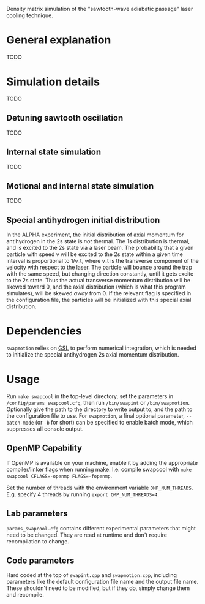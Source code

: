 Density matrix simulation of the "sawtooth-wave adiabatic passage" laser cooling technique.

# General explanation
TODO

# Simulation details
TODO

## Detuning sawtooth oscillation
TODO

## Internal state simulation
TODO

## Motional and internal state simulation
TODO

## Special antihydrogen initial distribution
In the ALPHA experiment, the initial distribution of axial momentum for antihydrogen in the 2s state is *not* thermal. The 1s distribution is thermal, and is excited to the 2s state via a laser beam. The probability that a given particle with speed v will be excited to the 2s state within a given time interval is proportional to 1/v_t, where v_t is the transverse component of the velocity with respect to the laser. The particle will bounce around the trap with the same speed, but changing direction constantly, until it gets excite to the 2s state. Thus the actual transverse momentum distribution will be skewed toward 0, and the axial distribution (which is what this program simulates), will be skewed *away* from 0. If the relevant flag is specified in the configuration file, the particles will be initialized with this special axial distribution.

# Dependencies
`swapmotion` relies on [GSL](https://www.gnu.org/software/gsl/) to perform numerical integration, which is needed to initialize the special antihydrogen 2s axial momentum distribution.

# Usage
Run `make swapcool` in the top-level directory, set the parameters in `/config/params_swapcool.cfg`, then run `/bin/swapint` or `/bin/swapmotion`. Optionally give the path to the directory to write output to, and the path to the configuration file to use. For `swapmotion`, a final optional parameter, `--batch-mode` (or `-b` for short) can be specified to enable batch mode, which suppresses all console output.

## OpenMP Capability
If OpenMP is available on your machine, enable it by adding the appropriate compiler/linker flags when running make. I.e. compile swapcool with `make swapcool CFLAGS=-openmp FLAGS=-fopenmp`.

Set the number of threads with the environment variable `OMP_NUM_THREADS`. E.g. specify 4 threads by running `export OMP_NUM_THREADS=4`.

## Lab parameters
`params_swapcool.cfg` contains different experimental parameters that might need to be changed. They are read at runtime and don't require recompilation to change.

## Code parameters
Hard coded at the top of `swapint.cpp` and `swapmotion.cpp`, including parameters like the default configuration file name and the output file name. These shouldn't need to be modified, but if they do, simply change them and recompile.
